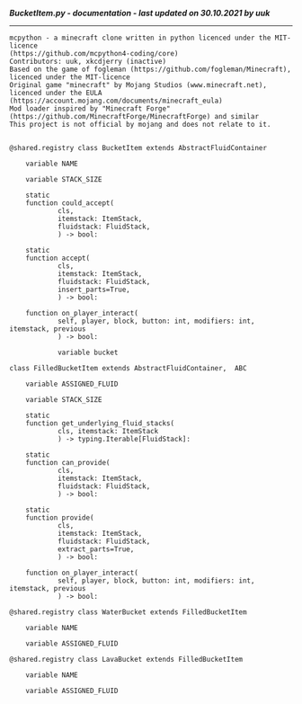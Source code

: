 ***BucketItem.py - documentation - last updated on 30.10.2021 by uuk***
___

    mcpython - a minecraft clone written in python licenced under the MIT-licence 
    (https://github.com/mcpython4-coding/core)
    Contributors: uuk, xkcdjerry (inactive)
    Based on the game of fogleman (https://github.com/fogleman/Minecraft), licenced under the MIT-licence
    Original game "minecraft" by Mojang Studios (www.minecraft.net), licenced under the EULA
    (https://account.mojang.com/documents/minecraft_eula)
    Mod loader inspired by "Minecraft Forge" (https://github.com/MinecraftForge/MinecraftForge) and similar
    This project is not official by mojang and does not relate to it.


    @shared.registry class BucketItem extends AbstractFluidContainer

        variable NAME

        variable STACK_SIZE

        static
        function could_accept(
                cls,
                itemstack: ItemStack,
                fluidstack: FluidStack,
                ) -> bool:

        static
        function accept(
                cls,
                itemstack: ItemStack,
                fluidstack: FluidStack,
                insert_parts=True,
                ) -> bool:

        function on_player_interact(
                self, player, block, button: int, modifiers: int, itemstack, previous
                ) -> bool:

                variable bucket

    class FilledBucketItem extends AbstractFluidContainer,  ABC

        variable ASSIGNED_FLUID

        variable STACK_SIZE

        static
        function get_underlying_fluid_stacks(
                cls, itemstack: ItemStack
                ) -> typing.Iterable[FluidStack]:

        static
        function can_provide(
                cls,
                itemstack: ItemStack,
                fluidstack: FluidStack,
                ) -> bool:

        static
        function provide(
                cls,
                itemstack: ItemStack,
                fluidstack: FluidStack,
                extract_parts=True,
                ) -> bool:

        function on_player_interact(
                self, player, block, button: int, modifiers: int, itemstack, previous
                ) -> bool:

    @shared.registry class WaterBucket extends FilledBucketItem

        variable NAME

        variable ASSIGNED_FLUID

    @shared.registry class LavaBucket extends FilledBucketItem

        variable NAME

        variable ASSIGNED_FLUID